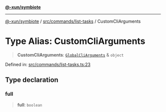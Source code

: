 [**@-xun/symbiote**](../../../../README.md)

***

[@-xun/symbiote](../../../../README.md) / [src/commands/list-tasks](../README.md) / CustomCliArguments

# Type Alias: CustomCliArguments

> **CustomCliArguments**: [`GlobalCliArguments`](../../../configure/type-aliases/GlobalCliArguments.md) & `object`

Defined in: [src/commands/list-tasks.ts:23](https://github.com/Xunnamius/symbiote/blob/ea9edf73ee9a095bf3bea5793333d39906fa49d1/src/commands/list-tasks.ts#L23)

## Type declaration

### full

> **full**: `boolean`
